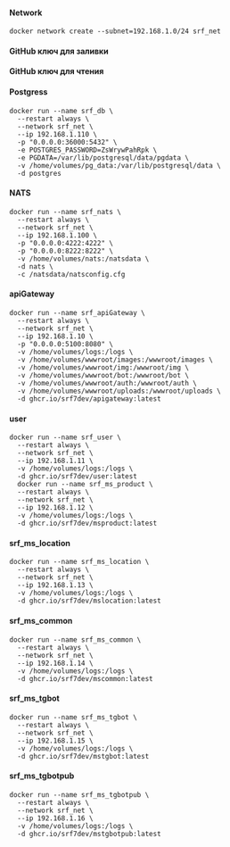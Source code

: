 #### Network
    docker network create --subnet=192.168.1.0/24 srf_net

#### GitHub ключ для заливки
    
#### GitHub ключ для чтения
   

#### Postgress
    docker run --name srf_db \
      --restart always \
      --network srf_net \
      --ip 192.168.1.110 \
      -p "0.0.0.0:36000:5432" \
      -e POSTGRES_PASSWORD=ZsWrywPahRpk \
      -e PGDATA=/var/lib/postgresql/data/pgdata \
      -v /home/volumes/pg_data:/var/lib/postgresql/data \
      -d postgres

#### NATS
    docker run --name srf_nats \
      --restart always \
      --network srf_net \
      --ip 192.168.1.100 \
      -p "0.0.0.0:4222:4222" \
      -p "0.0.0.0:8222:8222" \
      -v /home/volumes/nats:/natsdata \
      -d nats \
      -c /natsdata/natsconfig.cfg

 #### apiGateway
    docker run --name srf_apiGateway \
      --restart always \
      --network srf_net \
      --ip 192.168.1.10 \
      -p "0.0.0.0:5100:8080" \
      -v /home/volumes/logs:/logs \
      -v /home/volumes/wwwroot/images:/wwwroot/images \
      -v /home/volumes/wwwroot/img:/wwwroot/img \
      -v /home/volumes/wwwroot/bot:/wwwroot/bot \
      -v /home/volumes/wwwroot/auth:/wwwroot/auth \
      -v /home/volumes/wwwroot/uploads:/wwwroot/uploads \
      -d ghcr.io/srf7dev/apigateway:latest

#### user
    docker run --name srf_user \
      --restart always \
      --network srf_net \
      --ip 192.168.1.11 \
      -v /home/volumes/logs:/logs \
      -d ghcr.io/srf7dev/user:latest
      docker run --name srf_ms_product \
      --restart always \
      --network srf_net \
      --ip 192.168.1.12 \
      -v /home/volumes/logs:/logs \
      -d ghcr.io/srf7dev/msproduct:latest

#### srf_ms_location
    docker run --name srf_ms_location \
      --restart always \
      --network srf_net \
      --ip 192.168.1.13 \
      -v /home/volumes/logs:/logs \
      -d ghcr.io/srf7dev/mslocation:latest

#### srf_ms_common
    docker run --name srf_ms_common \
      --restart always \
      --network srf_net \
      --ip 192.168.1.14 \
      -v /home/volumes/logs:/logs \
      -d ghcr.io/srf7dev/mscommon:latest

#### srf_ms_tgbot
    docker run --name srf_ms_tgbot \
      --restart always \
      --network srf_net \
      --ip 192.168.1.15 \
      -v /home/volumes/logs:/logs \
      -d ghcr.io/srf7dev/mstgbot:latest

#### srf_ms_tgbotpub
    docker run --name srf_ms_tgbotpub \
      --restart always \
      --network srf_net \
      --ip 192.168.1.16 \
      -v /home/volumes/logs:/logs \
      -d ghcr.io/srf7dev/mstgbotpub:latest
